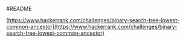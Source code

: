 #README

[https://www.hackerrank.com/challenges/binary-search-tree-lowest-common-ancestor](https://www.hackerrank.com/challenges/binary-search-tree-lowest-common-ancestor)
